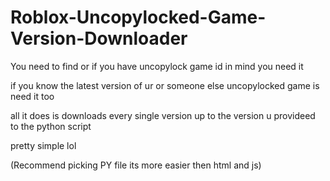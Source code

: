 # Roblox-Uncopylocked-Game-Version-Downloader

You need to find or if you have uncopylock game id in mind you need it

if you know the latest version of ur or someone else uncopylocked game is need it too

all it does is downloads every single version up to the version u provideed to the python script

pretty simple lol

(Recommend picking PY file its more easier then html and js)
